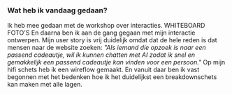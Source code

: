 ### Wat heb ik vandaag gedaan?
Ik heb mee gedaan met de workshop over interacties. WHITEBOARD FOTO'S 
En daarna ben ik aan de gang gegaan met mijn interactie ontwerpen. Mijn user story is vrij duidelijk omdat dat de hele reden is dat mensen naar de website zoeken: _"Als iemand die opzoek is naar een passend cadeautje, wil ik kunnen chatten met AI zodat ik snel en gemakkelijk een passend cadeautje kan vinden voor een persoon."_
Op mijn hifi schets heb ik een wireflow gemaakt. En vanuit daar ben ik vast begonnen met het bedenken hoe ik het duidelijkst een breakdownschets kan maken met alle lagen.